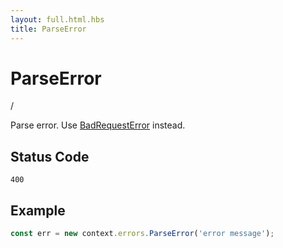 ```yaml
---
layout: full.html.hbs
title: ParseError
---
```


# ParseError

<SinceBadge version="1.0.0" /> / <DeprecatedBadge version="1.4.1" />

Parse error. Use [BadRequestError](/core/1/plugins/errors/badrequesterror) instead.

## Status Code

`400`

## Example

```js
const err = new context.errors.ParseError('error message');
```
